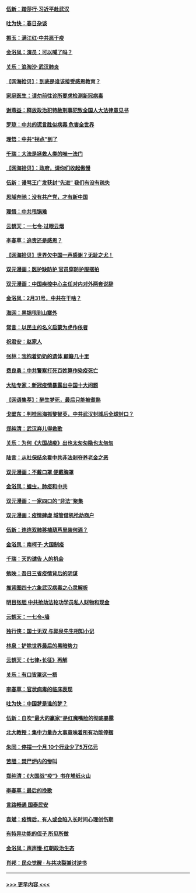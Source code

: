 #### [伍新：踏莎行‧习近平赴武汉](../pages/nsc993/n11935157.md?t=03122031) 
#### [吐为快：春日杂谈](../pages/nsc993/n11934776.md?t=03122031) 
#### [振玉：满江红‧中共恶于疫](../pages/nsc993/n11934647.md?t=03122031) 
#### [金浴凤：演员：可以喊了吗？](../pages/nsc993/n11934602.md?t=03122031) 
#### [关乐：浪淘沙·武汉肺炎](../pages/nsc993/n11931792.md?t=03122031) 
#### [【网海拾贝】：到底是谁该接受感恩教育？](../pages/nsc993/n11931552.md?t=03122031) 
#### [家庭医生：请勿前往诊所要求检测新冠病毒](../pages/nsc993/n11929190.md?t=03122031) 
#### [谢燕益：释放政治犯特赦刑事犯致全国人大法律意见书](../pages/nsc993/n11928978.md?t=03122031) 
#### [罗琼：中共的谎言胜似病毒 危害全世界](../pages/nsc993/n11922636.md?t=03122031) 
#### [理悟：中共“拐点”到了](../pages/nsc993/n11928496.md?t=03122031) 
#### [千瑞：大法是拯救人类的唯一法门](../pages/nsc993/n11927637.md?t=03122031) 
#### [【网海拾贝】：政府，请你们收起傲慢](../pages/nsc993/n11926932.md?t=03122031) 
#### [伍新：谩骂王广发获封“先进” 我们有没有疏失](../pages/nsc993/n11926101.md?t=03122031) 
#### [思域奔驰：没有共产党，才有新中国](../pages/nsc993/n11926058.md?t=03122031) 
#### [理悟：中共甩锅难](../pages/nsc993/n11925355.md?t=03122031) 
#### [云鹤天：一七令·过眼云烟](../pages/nsc993/n11925284.md?t=03122031) 
#### [李春草：追责还是感恩？](../pages/nsc993/n11925274.md?t=03122031) 
#### [【网海拾贝】世界欠中国一声感谢？无耻之尤！](../pages/nsc993/n11925239.md?t=03122031) 
#### [双元漫画：医护缺防护 官员穿防护服摆拍](../pages/nsc993/n11923899.md?t=03122031) 
#### [双元漫画：中国疾控中心主任对内对外两套说辞](../pages/nsc993/n11921994.md?t=03122031) 
#### [金浴凤：2月31号，中共在干啥？](../pages/nsc993/n11922706.md?t=03122031) 
#### [海网：黑锅甩到山寨外](../pages/nsc993/n11922688.md?t=03122031) 
#### [常言：以民主的名义启蒙为虎作伥者](../pages/nsc993/n11922217.md?t=03122031) 
#### [祝君安：赵家人](../pages/nsc993/n11922209.md?t=03122031) 
#### [张林：我抱着奶奶的遗体 颠簸几十里](../pages/nsc993/n11920945.md?t=03122031) 
#### [费良勇：中共警察打死百姓算作染疫死亡](../pages/nsc993/n11919264.md?t=03122031) 
#### [大陆专家：新冠疫情暴露出中国十大问题](../pages/nsc993/n11919187.md?t=03122031) 
#### [【网语集萃】：醉生梦死，最后只能被煮熟](../pages/nsc993/n11918994.md?t=03122031) 
#### [戈壁东：判桂民海抓黎智英，中共武汉封城后全球封口？](../pages/nsc993/n11917982.md?t=03122031) 
#### [郑纯清：武汉弃儿得救歌](../pages/nsc993/n11917881.md?t=03122031) 
#### [关乐：为何《大国战疫》出也太匆匆隐也太匆匆](../pages/nsc993/n11917792.md?t=03122031) 
#### [陆言：从社保结余看中共非法剥夺养老金之恶](../pages/nsc993/n11917084.md?t=03122031) 
#### [双元漫画：不戴口罩 便戴胸罩](../pages/nsc993/n11916447.md?t=03122031) 
#### [金浴凤：蝗虫，肺疫和中共](../pages/nsc993/n11916904.md?t=03122031) 
#### [双元漫画：一家四口的“非法”聚集](../pages/nsc993/n11916378.md?t=03122031) 
#### [双元漫画：疫情肆虐 城管借机抢劫商户](../pages/nsc993/n11916310.md?t=03122031) 
#### [伍新：连连双肺移植葫芦里装何酒？](../pages/nsc993/n11913667.md?t=03122031) 
#### [金浴凤：南柯子·大国制疫](../pages/nsc993/n11913657.md?t=03122031) 
#### [千瑞：天的谴告  人的机会](../pages/nsc993/n11913309.md?t=03122031) 
#### [勉映：吾日三省疫情背后的阴谋](../pages/nsc993/n11913079.md?t=03122031) 
#### [推背图四十六象武汉病毒之心灵解析](../pages/nsc993/n11911761.md?t=03122031) 
#### [明目张胆 中共抢劫法轮功学员私人财物和现金](../pages/nsc993/n11910262.md?t=03122031) 
#### [云鹤天：一七令▪墙](../pages/nsc993/n11910627.md?t=03122031) 
#### [独行侠：国士无双 与郭泉先生相知小记](../pages/nsc993/n11910613.md?t=03122031) 
#### [林泉：铲除世界最后的黑暗势力](../pages/nsc993/n11909320.md?t=03122031) 
#### [云鹤天：《七律▪长征》再解](../pages/nsc993/n11909327.md?t=03122031) 
#### [关乐：有口皆罩这一捂](../pages/nsc993/n11908393.md?t=03122031) 
#### [李春草：官状病毒的临床表现](../pages/nsc993/n11908339.md?t=03122031) 
#### [吐为快：中国梦是谁的梦？](../pages/nsc993/n11906564.md?t=03122031) 
#### [伍新：自吹“最大的赢家”是红魔嘴脸的彻底暴露](../pages/nsc993/n11906407.md?t=03122031) 
#### [北大教授：集中力量办大事意味着所有功能停摆](../pages/nsc993/n11904800.md?t=03122031) 
#### [朱同：停摆一个月 10个行业少了5万亿元](../pages/nsc993/n11904498.md?t=03122031) 
#### [苦胆：焚尸炉内的惨叫](../pages/nsc993/n11904479.md?t=03122031) 
#### [郑纯清：《大国战“疫”》书在堆纸火山](../pages/nsc993/n11904450.md?t=03122031) 
#### [李春草：最后的挽歌](../pages/nsc993/n11904441.md?t=03122031) 
#### [言路畅通 国泰民安](../pages/nsc993/n11904222.md?t=03122031) 
#### [袁斌：疫情后，有人或会陷入长时间心理创伤期](../pages/nsc993/n11901514.md?t=03122031) 
#### [有特异功能的侄子 所见所做](../pages/nsc993/n11901154.md?t=03122031) 
#### [金浴凤：声声慢‧红朝政治生态](../pages/nsc993/n11899553.md?t=03122031) 
#### [肖邦：民众觉醒 · 与共决裂兼讨逆书](../pages/nsc993/n11898435.md?t=03122031) 

----
#### [ >>> 更早内容 <<< ](../indexes/nsc993-earlier.md)
